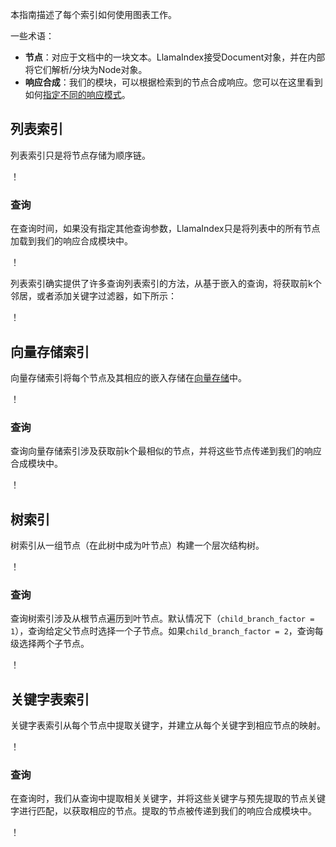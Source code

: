 本指南描述了每个索引如何使用图表工作。

一些术语：
- **节点**：对应于文档中的一块文本。LlamaIndex接受Document对象，并在内部将它们解析/分块为Node对象。
- **响应合成**：我们的模块，可以根据检索到的节点合成响应。您可以在这里看到如何[指定不同的响应模式](setting-response-mode)。

## 列表索引

列表索引只是将节点存储为顺序链。

！[](/_static/indices/list.png)

### 查询

在查询时间，如果没有指定其他查询参数，LlamaIndex只是将列表中的所有节点加载到我们的响应合成模块中。

！[](/_static/indices/list_query.png)

列表索引确实提供了许多查询列表索引的方法，从基于嵌入的查询，将获取前k个邻居，或者添加关键字过滤器，如下所示：

！[](/_static/indices/list_filter_query.png)

## 向量存储索引

向量存储索引将每个节点及其相应的嵌入存储在[向量存储](vector-store-index)中。

！[](/_static/indices/vector_store.png)

### 查询

查询向量存储索引涉及获取前k个最相似的节点，并将这些节点传递到我们的响应合成模块中。

！[](/_static/indices/vector_store_query.png)

## 树索引

树索引从一组节点（在此树中成为叶节点）构建一个层次结构树。

！[](/_static/indices/tree.png)

### 查询

查询树索引涉及从根节点遍历到叶节点。默认情况下（`child_branch_factor = 1`），查询给定父节点时选择一个子节点。如果`child_branch_factor = 2`，查询每级选择两个子节点。

！[](/_static/indices/tree_query.png)

## 关键字表索引

关键字表索引从每个节点中提取关键字，并建立从每个关键字到相应节点的映射。

！[](/_static/indices/keyword.png)

### 查询

在查询时，我们从查询中提取相关关键字，并将这些关键字与预先提取的节点关键字进行匹配，以获取相应的节点。提取的节点被传递到我们的响应合成模块中。

！[](/_static/indices/keyword_query.png)